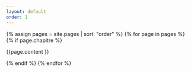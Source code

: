 ```yaml
---
layout: default
order: 1
---
```


{% assign pages = site.pages | sort: "order" %}
{% for page in pages %}
{% if page.chapitre %}

<!-- page.content | markdownify -->
{{page.content }}

{% endif %}
{% endfor %}
